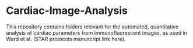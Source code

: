 # Cardiac-Image-Analysis
This repository contains folders relevant for the automated, quantitative analysis of cardiac parameters from immunofluorescent images, as used in Ward et al. (STAR protocols manuscript link here).
